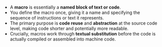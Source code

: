 - A **macro** is essentially a **named block of text or code**.
- You define the macro once, giving it a name and specifying the sequence of instructions or text it represents.
- The primary purpose is **code reuse** and **abstraction** at the source code level, making code shorter and potentially more readable.
- Crucially, macros work through **textual substitution** before the code is actually compiled or assembled into machine code.
